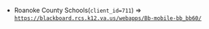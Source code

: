  - Roanoke County Schools(`client_id=711`) => [`https://blackboard.rcs.k12.va.us/webapps/Bb-mobile-bb_bb60/`](https://blackboard.rcs.k12.va.us/webapps/Bb-mobile-bb_bb60/)
